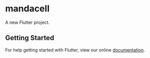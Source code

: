 # mandacell

A new Flutter project.

## Getting Started

For help getting started with Flutter, view our online
[documentation](https://flutter.io/).
